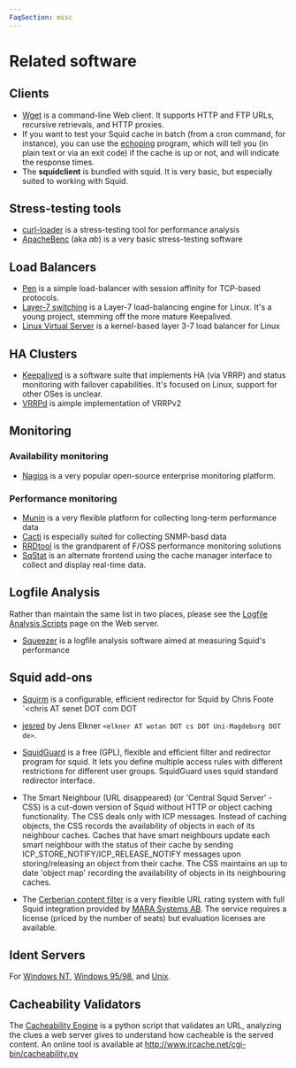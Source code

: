 ```yaml
---
FaqSection: misc
---
```

# Related software

## Clients

- [Wget](ftp://gnjilux.cc.fer.hr/pub/unix/util/wget/) is a
command-line Web client. It supports HTTP and FTP URLs, recursive
retrievals, and HTTP proxies.
- If you want to test your Squid cache in batch (from a cron command,
for instance), you can use the
[echoping](ftp://ftp.internatif.org/pub/unix/echoping/) program,
which will tell you (in plain text or via an exit code) if the cache
is up or not, and will indicate the response times.
- The **squidclient** is bundled with squid. It is very basic, but
especially suited to working with Squid.

## Stress-testing tools

- [curl-loader](http://sourceforge.net/projects/curl-loader) is a
stress-testing tool for performance analysis
- [ApacheBenc](http://httpd.apache.org/docs/2.0/programs/ab.html) (aka
*ab*) is a very basic stress-testing software

## Load Balancers

- [Pen](http://siag.nu/pen/) is a simple load-balancer with session
affinity for TCP-based protocols.
- [Layer-7 switching](http://www.linux-l7sw.org/) is a Layer-7
load-balancing engine for Linux. It's a young project, stemming off
the more mature Keepalived.
- [Linux Virtual Server](http://www.linuxvirtualserver.org/) is a
kernel-based layer 3-7 load balancer for Linux

## HA Clusters

- [Keepalived](http://www.keepalived.org/) is a software suite that
  implements HA (via VRRP) and status monitoring with failover
  capabilities. It's focused on Linux, support for other OSes is
  unclear.
- [VRRPd](http://off.net/~jme/vrrpd/) is aimple implementation of
  VRRPv2

## Monitoring

### Availability monitoring

- [Nagios](http://www.nagios.org/) is a very popular open-source
  enterprise monitoring platform.

### Performance monitoring

- [Munin](http://munin.projects.linpro.no/) is a very flexible
  platform for collecting long-term performance data
- [Cacti](http://www.cacti.net/) is especially suited for collecting
  SNMP-basd data
- [RRDtool](http://oss.oetiker.ch/rrdtool) is the grandparent of F/OSS
  performance monitoring solutions
- [SqStat](http://samm.kiev.ua/sqstat/) is an alternate frontend using
  the cache manager interface to collect and display real-time data.

## Logfile Analysis

Rather than maintain the same list in two places, please see the
[Logfile Analysis Scripts](http://www.squid-cache.org/Scripts/) page on
the Web server.

- [Squeezer](http://sourceforge.net/projects/squidoptimizer/) is a
  logfile analysis software aimed at measuring Squid's performance

## Squid add-ons

- [Squirm](http://squirm.foote.com.au/) is a configurable, efficient
  redirector for Squid by Chris Foote `<chris AT senet DOT com DOT

- [jesred](http://ivs.cs.uni-magdeburg.de/~elkner/webtools/jesred/) by
  Jens Elkner `<elkner AT wotan DOT cs DOT Uni-Magdeburg DOT de>`.

- [SquidGuard](http://www.squidguard.org/) is a free (GPL), flexible
  and efficient filter and redirector program for squid. It lets you
  define multiple access rules with different restrictions for
  different user groups. SquidGuard uses squid standard redirector
  interface.

- The Smart Neighbour (URL disappeared) (or 'Central Squid Server' -
  CSS) is a cut-down version of Squid without HTTP or object caching
  functionality. The CSS deals only with ICP messages. Instead of
  caching objects, the CSS records the availability of objects in each
  of its neighbour caches. Caches that have smart neighbours update
  each smart neighbour with the status of their cache by sending
  ICP_STORE_NOTIFY/ICP_RELEASE_NOTIFY messages upon
  storing/releasing an object from their cache. The CSS maintains an
  up to date 'object map' recording the availability of objects in its
  neighbouring caches.

- The [Cerberian content
  filter](http://www.marasystems.com/?section=cerberian) is a very
  flexible URL rating system with full Squid integration provided by
  [MARA Systems AB](http://marasystems.com/download/cerberian). The
  service requires a license (priced by the number of seats) but
  evaluation licenses are available.

## Ident Servers

For [Windows NT](http://ftp.tdcnorge.no/pub/windows/Identd/),
[Windows 95/98](http://identd.sourceforge.net/), and
[Unix](http://www2.lysator.liu.se/~pen/pidentd/).

## Cacheability Validators

The [Cacheability Engine](http://www.mnot.net/cacheability/) is a python
script that validates an URL, analyzing the clues a web server gives to
understand how cacheable is the served content. An online tool is
available at <http://www.ircache.net/cgi-bin/cacheability.py>
